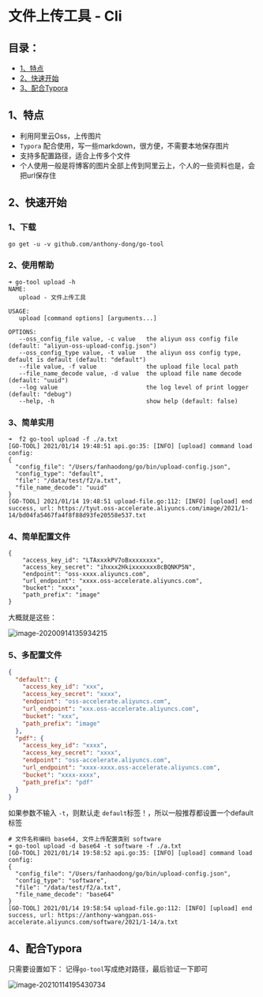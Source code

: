 # 文件上传工具 - Cli

## 目录：

- [1、特点](#1特点)
- [2、快速开始](#2快速开始)
- [3、配合Typora](#4配合Typora)

## 1、特点

- 利用阿里云Oss，上传图片
- `Typora` 配合使用，写一些markdown，很方便，不需要本地保存图片
- 支持多配置路径，适合上传多个文件
- 个人使用一般是将博客的图片全部上传到阿里云上，个人的一些资料也是，会把url保存住

## 2、快速开始

### 1、下载

```shell
go get -u -v github.com/anthony-dong/go-tool
```

### 2、使用帮助

```shlle
➜ go-tool upload -h
NAME:
   upload - 文件上传工具

USAGE:
   upload [command options] [arguments...]

OPTIONS:
   --oss_config_file value, -c value   the aliyun oss config file (default: "aliyun-oss-upload-config.json")
   --oss_config_type value, -t value   the aliyun oss config type, default is default (default: "default")
   --file value, -f value              the upload file local path
   --file_name_decode value, -d value  the upload file name decode (default: "uuid")
   --log value                         the log level of print logger (default: "debug")
   --help, -h                          show help (default: false)
```

### 3、简单实用

```shell
➜  f2 go-tool upload -f ./a.txt
[GO-TOOL] 2021/01/14 19:48:51 api.go:35: [INFO] [upload] command load config:
{
  "config_file": "/Users/fanhaodong/go/bin/upload-config.json",
  "config_type": "default",
  "file": "/data/test/f2/a.txt",
  "file_name_decode": "uuid"
}
[GO-TOOL] 2021/01/14 19:48:51 upload-file.go:112: [INFO] [upload] end success, url: https://tyut.oss-accelerate.aliyuncs.com/image/2021/1-14/bd04fa5467fa4f8f88d93fe20558e537.txt
```

### 4、简单配置文件

```shell
{
    "access_key_id": "LTAxxxkPV7oBxxxxxxxx",
    "access_key_secret": "ihxxx2Hkixxxxxxx8cBQNKP5N",
    "endpoint": "oss-xxxx.aliyuncs.com",
    "url_endpoint": "xxxx.oss-accelerate.aliyuncs.com",
    "bucket": "xxxx",
    "path_prefix": "image"
}
```

大概就是这些：

![image-20200914135934215](https://tyut.oss-accelerate.aliyuncs.com/image/2020/9-14/42cdf58e904e4dbeac06028639db9d40.png)

### 5、多配置文件

```json
{
  "default": {
    "access_key_id": "xxx",
    "access_key_secret": "xxxx",
    "endpoint": "oss-accelerate.aliyuncs.com",
    "url_endpoint": "xxx.oss-accelerate.aliyuncs.com",
    "bucket": "xxx",
    "path_prefix": "image"
  },
  "pdf": {
    "access_key_id": "xxxx",
    "access_key_secret": "xxxx",
    "endpoint": "oss-accelerate.aliyuncs.com",
    "url_endpoint": "xxxx-xxxx.oss-accelerate.aliyuncs.com",
    "bucket": "xxxx-xxxx",
    "path_prefix": "pdf"
  }
}
```

如果参数不输入 `-t`，则默认走 `default`标签！，所以一般推荐都设置一个default标签

```shell
# 文件名称编码 base64, 文件上传配置类别 software
➜ go-tool upload -d base64 -t software -f ./a.txt
[GO-TOOL] 2021/01/14 19:58:52 api.go:35: [INFO] [upload] command load config:
{
  "config_file": "/Users/fanhaodong/go/bin/upload-config.json",
  "config_type": "software",
  "file": "/data/test/f2/a.txt",
  "file_name_decode": "base64"
}
[GO-TOOL] 2021/01/14 19:58:54 upload-file.go:112: [INFO] [upload] end success, url: https://anthony-wangpan.oss-accelerate.aliyuncs.com/software/2021/1-14/a.txt
```

## 4、配合Typora

只需要设置如下： 记得`go-tool`写成绝对路径，最后验证一下即可

![image-20210114195430734](https://tyut.oss-accelerate.aliyuncs.com/image/2021/1-14/ec536b08aa054336aaec3a898f203c12.png)


